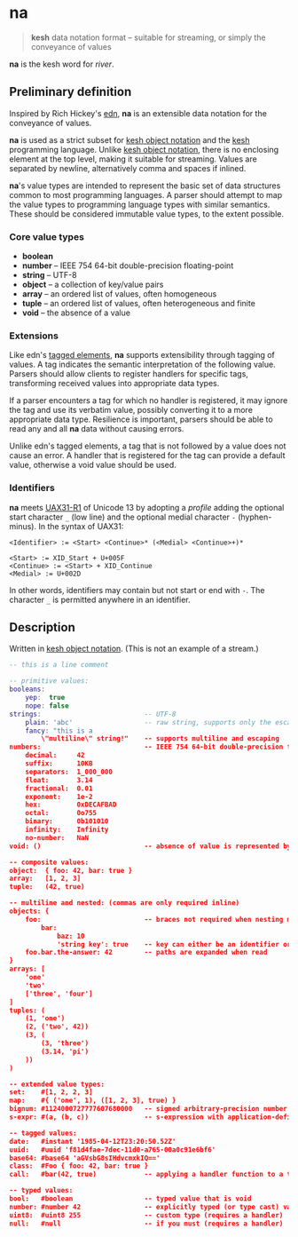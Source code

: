 # na

> **kesh** data notation format – suitable for streaming, or simply the conveyance of values

**na** is the kesh word for _river_.

## Preliminary definition

Inspired by Rich Hickey's [edn](https://github.com/edn-format/edn/), **na** is an extensible data notation for the conveyance of values.

**na** is used as a strict subset for [kesh object notation](https://github.com/kesh-lang/kon) and the [kesh](https://github.com/kesh-lang/kesh) programming language. Unlike [kesh object notation](https://github.com/kesh-lang/kon), there is no enclosing element at the top level, making it suitable for streaming. Values are separated by newline, alternatively comma and spaces if inlined.

**na**'s value types are intended to represent the basic set of data structures common to most programming languages. A parser should attempt to map the value types to programming language types with similar semantics. These should be considered immutable value types, to the extent possible.

### Core value types

- **boolean**
- **number** – IEEE 754 64-bit double-precision floating-point
- **string** – UTF-8
- **object** – a collection of key/value pairs
- **array** – an ordered list of values, often homogeneous
- **tuple** – an ordered list of values, often heterogeneous and finite
- **void** – the absence of a value

### Extensions

Like edn's [tagged elements](https://github.com/edn-format/edn/#tagged-elements), **na** supports extensibility through tagging of values. A tag indicates the semantic interpretation of the following value. Parsers should allow clients to register handlers for specific tags, transforming received values into appropriate data types.

If a parser encounters a tag for which no handler is registered, it may ignore the tag and use its verbatim value, possibly converting it to a more appropriate data type. Resilience is important, parsers should be able to read any and all **na** data without causing errors.

Unlike edn's tagged elements, a tag that is not followed by a value does not cause an error. A handler that is registered for the tag can provide a default value, otherwise a void value should be used.

### Identifiers

**na** meets [UAX31-R1](https://unicode.org/reports/tr31/#R1) of Unicode 13 by adopting a _profile_ adding the optional start character `_` (low line) and the optional medial character `-` (hyphen-minus). In the syntax of UAX31:

    <Identifier> := <Start> <Continue>* (<Medial> <Continue>+)*
    
    <Start> := XID_Start + U+005F
    <Continue> := <Start> + XID_Continue
    <Medial> := U+002D

In other words, identifiers may contain but not start or end with `-`. The character `_` is permitted anywhere in an identifier.


## Description

Written in [kesh object notation](https://github.com/kesh-lang/kon). (This is not an example of a stream.)

```lua
-- this is a line comment

-- primitive values:
booleans:
    yep:  true
    nope: false
strings:                          -- UTF-8
    plain: 'abc'                  -- raw string, supports only the escaping of ' (\')
    fancy: "this is a
        \"multiline\" string!"    -- supports multiline and escaping
numbers:                          -- IEEE 754 64-bit double-precision floating-point format
    decimal:     42
    suffix:      10KB
    separators:  1_000_000
    float:       3.14
    fractional:  0.01
    exponent:    1e-2
    hex:         0xDECAFBAD
    octal:       0o755
    binary:      0b101010
    infinity:    Infinity
    no-number:   NaN
void: ()                          -- absence of value is represented by an empty tuple

-- composite values:
object:  { foo: 42, bar: true }
array:   [1, 2, 3]
tuple:   (42, true)

-- multiline and nested: (commas are only required inline)
objects: {
    foo:                          -- braces not required when nesting multiline objects
        bar:
            baz: 10
            'string key': true    -- key can either be an identifier or a string
    foo.bar.the-answer: 42        -- paths are expanded when read
}
arrays: [
    'one'
    'two'
    ['three', 'four']
]
tuples: (
    (1, 'one')
    (2, ('two', 42))
    (3, (
        (3, 'three')
        (3.14, 'pi')
    ))
)

-- extended value types:
set:    #[1, 2, 2, 3]
map:    #{ ('one', 1), ([1, 2, 3], true) }
bignum: #1124000727777607680000   -- signed arbitrary-precision number
s-expr: #(a, (b, c))              -- s-expression with application-defined semantics

-- tagged values:
date:   #instant '1985-04-12T23:20:50.52Z'
uuid:   #uuid 'f81d4fae-7dec-11d0-a765-00a0c91e6bf6'
base64: #base64 'aGVsbG8sIHdvcmxkIQ=='
class:  #Foo { foo: 42, bar: true }
call:   #bar(42, true)            -- applying a handler function to a tuple of values (arguments)

-- typed values:
bool:   #boolean                  -- typed value that is void
number: #number 42                -- explicitly typed (or type cast) value
uint8:  #uint8 255                -- custom type (requires a handler)
null:   #null                     -- if you must (requires a handler)
```

